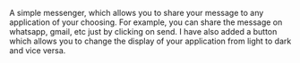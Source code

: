A simple messenger, which allows you to share your message to any application of your choosing.
For example, you can share the message on whatsapp, gmail, etc just by clicking on send.
I have also added a button which allows you to change the display of your application from light to dark and vice versa.
